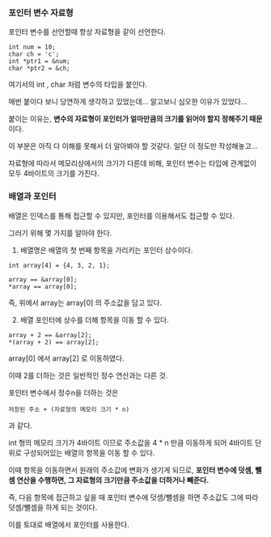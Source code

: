 ### 포인터 변수 자료형

포인터 변수를 선언할때 항상 자료형을 같이 선언한다. 

```
int num = 10;
char ch = 'c';
int *ptr1 = &num;
char *ptr2 = &ch;
```

여기서의 int , char 처럼 변수의 타입을 붙인다. 

매번 붙이다 보니 당연하게 생각하고 있었는데... 알고보니 심오한 이유가 있었다...

붙이는 이유는, **변수의 자료형이 포인터가 얼마만큼의 크기를 읽어야 할지 정해주기 때문** 이다. 

이 부분은 아직 다 이해를 못해서 더 알아봐야 할 것같다. 일단 이 정도만 작성해놓고...

자료형에 따라서 메모리상에서의 크기가 다른데 비해, 포인터 변수는 타입에 관계없이 모두 4바이트의 크기를 가진다.



### 배열과 포인터

배열은 인덱스를 통해 접근할 수 있지만, 포인터를 이용해서도 접근할 수 있다.

그러기 위해 몇 가지를 알아야 한다.



1. 배열명은 배열의 첫 번째 항목을 가리키는 포인터 상수이다. 

```
int array[4] = {4, 3, 2, 1};

array == &array[0];
*array == array[0];
```

즉, 위에서 array는 array[0] 의 주소값을 담고 있다.



2. 배열 포인터에 상수를 더해 항목을 이동 할 수 있다.

```
array + 2 == &array[2];
*(array + 2) == array[2];
```

array[0] 에서 array[2] 로 이동하였다.

이때 2를 더하는 것은 일반적인 정수 연산과는 다른 것.

포인터 변수에서 정수n을 더하는 것은

```
저장된 주소 + (자료형의 메모리 크기 * n)
```

과 같다.

int 형의 메모리 크기가 4바이트 이므로 주소값을 4 * n 만큼 이동하게 되어 4바이트 단위로 구성되어있는 배열의 항목을 이동 할 수 있다.

이때 항목을 이동하면서 원래의 주소값에 변화가 생기게 되므로, **포인터 변수에 덧셈, 뺄셈 연산을 수행하면, 그 자료형의 크기만큼 주소값을 더하거나 빼준다.**

즉, 다음 항목에 접근하고 싶을 때 포인터 변수에 덧셈/뺄셈을 하면 주소값도 그에 따라 덧셈/뺄셈을 하게 되는 것이다.





이를 토대로 배열에서 포인터를 사용한다.

